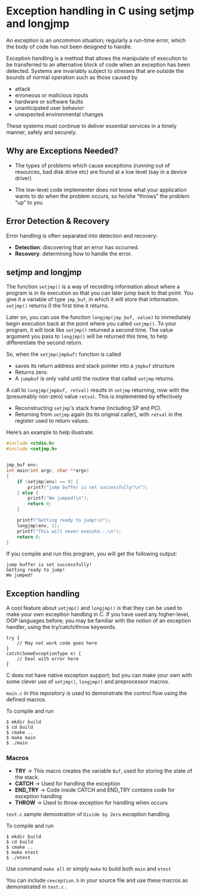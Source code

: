 # Exception handling in C using setjmp and longjmp
An exception is an uncommon situation; regularly a run-time error, which the body of code has not been designed to handle.

Exception handling is a method that allows the manipulate of execution to be transferred to an alternative block of code when an exception has been detected. Systems are invariably subject to stresses that are outside the bounds of normal operation such as those caused by

- attack
- erroneous or malicious inputs
- hardware or software faults
- unanticipated user behavior
- unexpected environmental changes

These systems must continue to deliver essential services in a timely manner, safely and securely.

## Why are Exceptions Needed?

- The types of problems which cause exceptions (running out of resources, bad disk drive etc) are found at a low level (say in a device driver)

- The low-level code implementer does not know what your application wants to do when the problem occurs, so he/she “throws” the problem “up” to you

## Error Detection & Recovery

Error handling is often separated into detection and recovery:

- **Detection**: discovering that an error has occurred.
- **Recovery**: determining how to handle the error.

## setjmp and longjmp

The function `setjmp()` is a way of recording information about where a program is in its execution so that you can later jump back to that point. You give it a variable of type `jmp_buf`, in which it will store that information. `setjmp()` returns 0 the first time it returns.

Later on, you can use the function `longjmp(jmp_buf, value)` to immediately begin execution back at the point where you called `setjmp()`. To your program, it will look like `setjmp()` returned a second time. The value argument you pass to `longjmp()` will be returned this time, to help differentiate the second return.

So, when the `setjmp(jmpbuf)` function is called
- saves its return address and stack pointer into a `jmpbuf` structure 
- Returns zero.
- A `jumpbuf` is only valid until the routine that called `setjmp` returns.

A call to `longjmp(jmpbuf, retval)` results in `setjmp` returning, now with the (presumably non-zero) value `retval`. This is implemented by effectively
- Reconstructing `setjmp`'s stack frame (including SP and PC).
- Returning from `setjmp` again (to its original caller), with `retval` in the register used to return values.

Here’s an example to help illustrate:

```C++
#include <stdio.h>
#include <setjmp.h>


jmp_buf env;
int main(int argc, char **argv)
{
    if (setjmp(env) == 0) {
        printf("jump buffer is set successfully!\n");
    } else {
        printf("We jumped!\n");
        return 0;
    }

    printf("Getting ready to jump!\n");
    longjmp(env, 1);
    printf("This will never execute...\n");
    return 0;
}
```
If you compile and run this program, you will get the following output:

```
jump buffer is set successfully!
Getting ready to jump!
We jumped!
```
## Exception handling

A cool feature about `setjmp()` and `longjmp()` is that they can be used to make your own exception handling in C. If you have used any higher-level, OOP languages before; you may be familiar with the notion of an exception handler, using the try/catch/throw keywords.

```
try {
    // May not work code goes here
}
catch(SomeExceptionType e) {
    // Deal with error here
}
```
C does not have native exception support; but you can make your own with some clever use of `setjmp()`, `longjmp()` and preprocessor macros.

`main.c` in this repository is used to demonstrate the control flow using the defined macros.

To compile and run 
```
$ mkdir build
$ cd build
$ cmake ..
$ make main
$ ./main
```

### Macros

- **TRY** →	 This macro creates the variable `Buf`, used for storing the state of the stack.
- **CATCH** → Used for handling the exception
- **END_TRY** →	 Code inside CATCH and END_TRY contains code for exception handling
- **THROW** → Used to throw exception for handling when occurs

`test.c` sample demostration of `Divide by Zero` exception handling.

To compile and run 
```
$ mkdir build
$ cd build
$ cmake ..
$ make etest
$ ./etest
```
Use command `make all` or simply `make` to build both `main` and `etest`

You can include `cexception.h` in your source file and use these macros as demonstrated in `test.c` .

